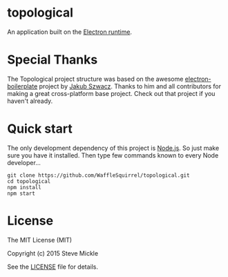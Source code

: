 topological
==============
An application built on the [Electron runtime](http://electron.atom.io).  

# Special Thanks
The Topological project structure was based on the awesome [electron-boilerplate](https://github.com/szwacz/electron-boilerplate) project by [Jakub Szwacz](https://github.com/szwacz).
Thanks to him and all contributors for making a great cross-platform base project. Check out that project if you haven't already.

# Quick start
The only development dependency of this project is [Node.js](https://nodejs.org). So just make sure you have it installed.
Then type few commands known to every Node developer...
```
git clone https://github.com/WaffleSquirrel/topological.git
cd topological
npm install
npm start
```

# License
The MIT License (MIT)

Copyright (c) 2015 Steve Mickle

See the [LICENSE](https://github.com/WaffleSquirrel/topological/blob/master/LICENSE) file for details.
